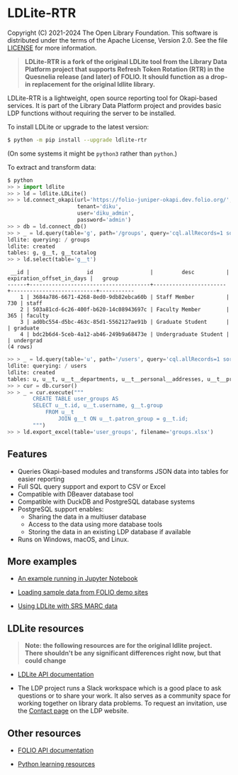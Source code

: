 LDLite-RTR
======

Copyright (C) 2021-2024 The Open Library Foundation. This software is
distributed under the terms of the Apache License, Version 2.0. See
the file
[LICENSE](https://github.com/bltravis/ldlite/blob/master/LICENSE)
for more information.

>**LDLite-RTR is a fork of the original LDLite tool from the Library Data Platform project
>that supports Refresh Token Rotation (RTR) in the Quesnelia release (and later) of FOLIO.
>It should function as a drop-in replacement for the original ldlite library.**

LDLite-RTR is a lightweight, open source reporting tool for Okapi-based
services. It is part of the Library Data Platform project and
provides basic LDP functions without requiring the server to be
installed.

To install LDLite or upgrade to the latest version:

```bash
$ python -m pip install --upgrade ldlite-rtr
```

(On some systems it might be `python3` rather than `python`.)

To extract and transform data:

```python
$ python
>> > import ldlite
>> > ld = ldlite.LDLite()
>> > ld.connect_okapi(url='https://folio-juniper-okapi.dev.folio.org/',
                      tenant='diku',
                      user='diku_admin',
                      password='admin')
>> > db = ld.connect_db()
>> > _ = ld.query(table='g', path='/groups', query='cql.allRecords=1 sortby id')
ldlite: querying: / groups
ldlite: created
tables: g, g__t, g__tcatalog
>> > ld.select(table='g__t')
```

```
 __id |                  id                  |         desc          | expiration_offset_in_days |   group   
------+--------------------------------------+-----------------------+---------------------------+-----------
    1 | 3684a786-6671-4268-8ed0-9db82ebca60b | Staff Member          |                       730 | staff     
    2 | 503a81cd-6c26-400f-b620-14c08943697c | Faculty Member        |                       365 | faculty   
    3 | ad0bc554-d5bc-463c-85d1-5562127ae91b | Graduate Student      |                           | graduate  
    4 | bdc2b6d4-5ceb-4a12-ab46-249b9a68473e | Undergraduate Student |                           | undergrad 
(4 rows)
```

```python
>> > _ = ld.query(table='u', path='/users', query='cql.allRecords=1 sortby id')
ldlite: querying: / users
ldlite: created
tables: u, u__t, u__t__departments, u__t__personal__addresses, u__t__proxy_for, u__tcatalog
>> > cur = db.cursor()
>> > _ = cur.execute("""
        CREATE TABLE user_groups AS
        SELECT u__t.id, u__t.username, g__t.group
            FROM u__t
                JOIN g__t ON u__t.patron_group = g__t.id;
        """)
>> > ld.export_excel(table='user_groups', filename='groups.xlsx')
```

Features
--------

* Queries Okapi-based modules and transforms JSON data into tables for
  easier reporting
* Full SQL query support and export to CSV or Excel
* Compatible with DBeaver database tool
* Compatible with DuckDB and PostgreSQL database systems
* PostgreSQL support enables:
    * Sharing the data in a multiuser database
    * Access to the data using more database tools
    * Storing the data in an existing LDP database if available
* Runs on Windows, macOS, and Linux.

More examples
-------------

* [An example running in Jupyter
  Notebook](https://github.com/bltravis/ldlite/blob/main/examples/example.md)

* [Loading sample data from FOLIO demo
  sites](https://github.com/bltravis/ldlite/blob/main/examples/folio_demo.py)

* [Using LDLite with SRS MARC data](https://github.com/bltravis/ldlite/blob/main/srs.md)

LDLite resources
----------------

>**Note: the following resources are for the original ldlite project. There shouldn't be any
>significant differences right now, but that could change**

* [LDLite API documentation](https://library-data-platform.github.io/ldlite/ldlite.html)

* The LDP project runs a Slack workspace which is a good place to ask
  questions or to share your work. It also serves as a community space
  for working together on library data problems. To request an invitation,
  use the [Contact page](https://librarydataplatform.org/contact/)
  on the LDP website.

Other resources
---------------

* [FOLIO API documentation](https://dev.folio.org/reference/api/)

* [Python learning resources](https://www.python.org/about/gettingstarted/)

